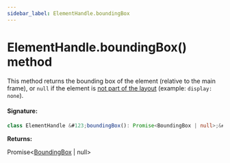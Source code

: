 ```yaml
---
sidebar_label: ElementHandle.boundingBox
---
```


# ElementHandle.boundingBox() method

This method returns the bounding box of the element (relative to the main frame), or `null` if the element is [not part of the layout](https://drafts.csswg.org/css-display-4/#box-generation) (example: `display: none`).

#### Signature:

```typescript
class ElementHandle &#123;boundingBox(): Promise<BoundingBox | null>;&#125;
```

**Returns:**

Promise&lt;[BoundingBox](./puppeteer.boundingbox.md) \| null&gt;
